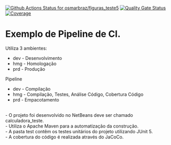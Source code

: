 [![Github Actions Status for osmarbraz/figuras_teste5](https://github.com/osmarbraz/figuras_teste5/workflows/Integra%C3%A7%C3%A3o%20continua%20de%20Java%20com%20Maven/badge.svg)](https://github.com/osmarbraz/figuras_teste5/actions) 
[![Quality Gate Status](https://sonarcloud.io/api/project_badges/measure?project=osmarbraz_figuras_teste5&metric=alert_status)](https://sonarcloud.io/summary/new_code?id=osmarbraz_figuras_teste5)
[![Coverage](https://sonarcloud.io/api/project_badges/measure?project=osmarbraz_figuras_teste5&metric=coverage)](https://sonarcloud.io/component_measures?id=osmarbraz_figuras_teste5&metric=coverage)

# Exemplo de Pipeline de CI.

Utiliza 3 ambientes:
- dev - Desenvolvimento
- hmg - Homologação
- prd - Produção

Pipeline 
- dev - Compilação 
- hmg - Compilação, Testes, Análise Código, Cobertura Código
- prd - Empacotamento

<br>
- O projeto foi desenvolvido no NetBeans deve ser chamado calculadora_teste.<br>
- Utiliza o Apache Maven para a automatização da construção.<br>
- A pasta test contêm os testes unitários do projeto utilizando JUnit 5.<br>
- A cobertura do código é realizada através do JaCoCo.<br>